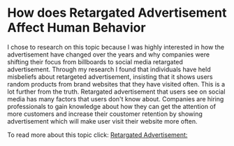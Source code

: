 # How does Retargated Advertisement Affect Human Behavior

I chose to research on this topic because I was highly interested in how the advertisement have changed over the years and why companies were shifting their focus from billboards to social media retargated advertisement.
Through my research I found that individuals have held misbeliefs about retargeted advertisement, insisting that it shows users random products from brand websites that they have visited often. This is a lot further from the truth. Retargated advertisement that users see on social media has many factors that users don't know about. Companies are hiring professionals to gain knowledge about how they can get the attention of more  customers and increase their coustomer retention by showing advertisement which will make user visit their website more often.

To read more about this topic click: [Retargated Advertisement:](https://drive.google.com/file/d/1TcEQ173_EezO7prK5WWy3NmoZZq_kA69/view?usp=sharing)
